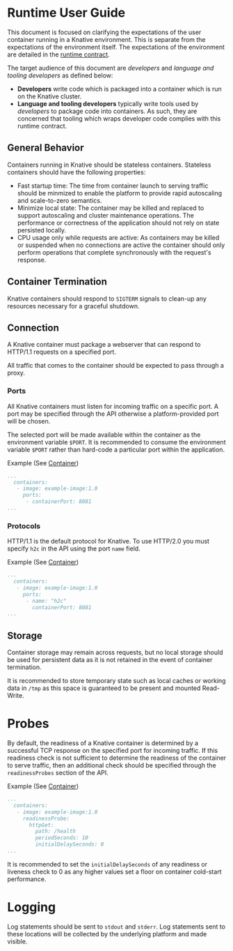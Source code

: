 # Runtime User Guide

This document is focused on clarifying the expectations of the user
container running in a Knative environment. This is separate from the expectations of the
environment itself. The expectations of the environment are detailed in the [runtime
contract](https://github.com/knative/serving/blob/master/docs/runtime-contract.md).

The target audience of this document are _developers_ and _language and tooling
developers_ as defined below:

- **Developers** write code which is packaged into a container which is run on
  the Knative cluster.
- **Language and tooling developers** typically write tools used by
    _developers_ to package code into containers. As such, they are concerned
    that tooling which wraps developer code complies with this runtime contract.

## General Behavior

Containers running in Knative should be stateless containers. Stateless
containers should have the following properties:

- Fast startup time: The time from container launch to serving traffic should be
  minmized to enable the platform to provide rapid autoscaling and scale-to-zero
  semantics.
- Minimize local state: The container may be killed and replaced to support
  autoscaling and cluster maintenance operations. The performance or correctness
  of the application should not rely on state persisted locally.
- CPU usage only while requests are active: As containers may be killed or
  suspended when no connections are active the container should only perform
  operations that complete synchronously with the request's response.

## Container Termination

Knative containers should respond to `SIGTERM` signals to clean-up any resources
necessary for a graceful shutdown.

## Connection

A Knative container must package a webserver that can respond to HTTP/1.1
requests on a specified port.

All traffic that comes to the container should be expected to pass through a
proxy.

### Ports

All Knative containers must listen for incoming traffic on a specific port. A
port may be specified through the API otherwise a platform-provided port will be chosen.

The selected port will be made available within the container as the environment variable `$PORT`.
It is recommended to consume the environment variable `$PORT` rather than hard-code a particular
port within the application.

Example (See
[Container](https://github.com/knative/serving/blob/master/docs/spec/spec.md#container))
```yaml
...
  containers:
   - image: example-image:1.0
     ports:
      - containerPort: 8081
...
```

### Protocols

HTTP/1.1 is the default protocol for Knative. To use HTTP/2.0 you must specify
`h2c` in the API using the port `name` field.

Example (See
[Container](https://github.com/knative/serving/blob/master/docs/spec/spec.md#container))
```yaml
...
  containers:
   - image: example-image:1.0
     ports:
      - name: "h2c"
        containerPort: 8081
...
```

## Storage

Container storage may remain across requests, but no local storage should be used for
persistent data as it is not retained in the event of container termination.

It is recommended to store temporary state such as local caches or working data in `/tmp`
as this space is guaranteed to be present and mounted Read-Write.

# Probes

By default, the readiness of a Knative container is determined by a successful TCP
response on the specified port for incoming traffic. If this readiness check is not
sufficient to determine the readiness of the container to serve traffic, then an
additional check should be specified through the `readinessProbes` section of
the API.

Example (See
[Container](https://github.com/knative/serving/blob/master/docs/spec/spec.md#container))

```yaml
...
  containers:
   - image: example-image:1.0
     readinessProbe:
       httpGet:
         path: /health
         periodSeconds: 10
         initialDelaySeconds: 0
...
```

It is recommended to set the `initialDelaySeconds` of any readiness or liveness
check to 0 as any higher values set a floor on container cold-start performance.

# Logging

Log statements should be sent to `stdout` and `stderr`. Log statements sent to
these locations will be collected by the underlying platform and made visible.

